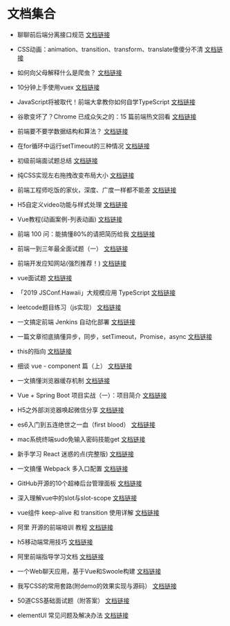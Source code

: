 # 文档集合

- 聊聊前后端分离接口规范
[文档链接](http://mp.weixin.qq.com/s?__biz=MzA5MDUyODMzOA==&mid=2447781599&idx=1&sn=c7f42fbbe3fe5ecb97cc97661a99d57c&chksm=8418c1e2b36f48f4fe1e8e4437204bd2f35daa4454c1ad1dad5a883804d01d5711912115c84f&mpshare=1&scene=1&srcid=0628y0PkSYmVHL5i03z5OnID#rd) 

- CSS动画：animation、transition、transform、translate傻傻分不清
[文档链接](http://mp.weixin.qq.com/s?__biz=MzAxODE2MjM1MA==&mid=2651554407&idx=2&sn=4e07eeb18ba07031cfe89ad03e34ecea&chksm=802555a6b752dcb0ecb0075ab696b62b52c46ca67dfdb9912b758303d2f3edcb30f36a1c7a19&mpshare=1&scene=1&srcid=0618xdasYl6DMYZ4FhrOfCld#rd) 
- 如何向父母解释什么是爬虫？
[文档链接](https://mp.weixin.qq.com/s/68GVPvh2HaD8X8Xw1fBudQ) 
- 10分钟上手使用vuex
[文档链接](https://blog.csdn.net/weixin_43487252/article/details/91884462) 
- JavaScript将被取代！前端大拿教你如何自学TypeScript
[文档链接](http://mp.weixin.qq.com/s?__biz=MzUxOTQ5ODYzOQ==&mid=2247496484&idx=3&sn=35534920aa485b14bc3e41f6688ff430&chksm=f9fa0dc4ce8d84d2828c13ff05b59888c0d316acd9ce1f7aaa401198501d0a887895df8c90d2&mpshare=1&scene=1&srcid=#rd) 
- 谷歌变坏了？Chrome 已成众矢之的：15 篇前端热文回看
[文档链接](http://mp.weixin.qq.com/s?__biz=MzAxODE2MjM1MA==&mid=2651556670&idx=1&sn=587da656c61eadc4bb468da89aeaae32&chksm=80255cffb752d5e9ed60badc491d1a5cc774ef54d7ee49c5d9e1b74422124ee256c1f521aaab&mpshare=1&scene=1&srcid=#rd) 
- 前端要不要学数据结构和算法？
[文档链接](https://mp.weixin.qq.com/s/jK5BEDkSCFW8dNJQ1MhyeA) 
- 在for循环中运行setTimeout的三种情况
[文档链接](https://blog.csdn.net/Febby_/article/details/94763441) 
- 初级前端面试题总结
[文档链接](https://blog.csdn.net/Daisy_1/article/details/91614974) 
- 纯CSS实现左右拖拽改变布局大小
[文档链接](https://blog.csdn.net/github_35631540/article/details/92063430) 
- 前端工程师吃饭的家伙，深度、广度一样都不能差
[文档链接](http://mp.weixin.qq.com/s?__biz=MzUxOTQ5ODYzOQ==&mid=2247496317&idx=2&sn=69aa2f7a6bdf2d24ed0c29e993d3757f&chksm=f9fa0c9dce8d858bd3d3364d97badc2926ad204788f9f0f618b4aecf384358dbed507a0ef231&mpshare=1&scene=1&srcid=#rd) 
- H5自定义video功能与样式处理
[文档链接](https://www.cnblogs.com/zimengxiyu/p/10123054.html) 
- Vue教程(动画案例-列表动画)
[文档链接](https://blog.csdn.net/qq_38526573/article/details/97012764) 
- 前端 100 问：能搞懂80%的请把简历给我
[文档链接](https://blog.csdn.net/github_34708151/article/details/95165589) 
- 前端一到三年最全面试题（一）
[文档链接](https://blog.csdn.net/weixin_43606158/article/details/89811189) 

- 前端开发应知网站(强烈推荐！)
[文档链接](https://blog.csdn.net/weixin_43606158/article/details/91164392) 

- vue面试题
[文档链接](https://blog.csdn.net/weixin_43959024/article/details/96136405) 
- 「2019 JSConf.Hawaii」大规模应用 TypeScript
[文档链接](https://mp.weixin.qq.com/s/B0m82GJoJ3FsWg1NAxSVMg) 
- leetcode题目练习（js实现）
[文档链接](https://blog.csdn.net/qq_21423689/article/details/99328447?utm_source=app) 
- 一文搞定前端 Jenkins 自动化部署
[文档链接](https://mp.weixin.qq.com/s/W2iraiC-V55ZkI0MabReRA) 
- 一篇文章彻底搞懂异步，同步，setTimeout，Promise，async
[文档链接](https://blog.csdn.net/weixin_43606158/article/details/91360230) 
- this的指向
[文档链接](https://blog.csdn.net/weixin_43606158/article/details/90136929) 
- 细谈 vue - component 篇（上）
[文档链接](http://mp.weixin.qq.com/s?__biz=MzUxMjc3ODc0OQ==&mid=2247483724&idx=1&sn=1062ad48ba3b52189997c580adb67ac5&chksm=f95e09dece2980c85914f922b5a4a9743059829f6b3b921b124ef802175cc663f1d1a9cbb0c5&mpshare=1&scene=1&srcid=&sharer_sharetime=1567216553620&sharer_shareid=c5d5ddb18dd4263df3c71b050fc91424#rd) 
- 一文搞懂浏览器缓存机制
[文档链接](https://mp.weixin.qq.com/s/rUbGSeIthEh0Fj-60j7Nzg) 
- Vue + Spring Boot 项目实战（一）：项目简介
[文档链接](https://blog.csdn.net/Neuf_Soleil/article/details/88925013) 
- H5之外部浏览器唤起微信分享
[文档链接](https://blog.csdn.net/qq285679784/article/details/85988898) 
- es6入门到五连绝世之一血（first blood）
[文档链接](https://blog.csdn.net/w2462140956/article/details/97904823) 
- mac系统终端sudo免输入密码技能get
[文档链接](https://www.cnblogs.com/princesong/p/10293885.html) 
- 新手学习 React 迷惑的点(完整版)
[文档链接](http://mp.weixin.qq.com/s?__biz=MzUxMjc3ODc0OQ==&mid=2247483780&idx=1&sn=05cc394476affd3f8e44cf413c3c3611&chksm=f95e0916ce2980001c44b9e09d890e05eb412e2f8d3a2f6c11aaf19804cbf7128a73b526a5a1&mpshare=1&scene=1&srcid=0911jGKdL83GOf94m04B0tYM&sharer_sharetime=1568177454740&sharer_shareid=c5d5ddb18dd4263df3c71b050fc91424#rd) 
- 一文搞懂 Webpack 多入口配置
[文档链接](http://mp.weixin.qq.com/s?__biz=MzAxODE2MjM1MA==&mid=2651557068&idx=1&sn=570f0ab7f1cf096f22d4446058f86279&chksm=80255b0db752d21bfbf5930e997341da18c3c36c6387711806b4d0404b54ecfcfccade114bc3&mpshare=1&scene=1&srcid=&sharer_sharetime=1568381301098&sharer_shareid=c5d5ddb18dd4263df3c71b050fc91424#rd) 
- GitHub开源的10个超棒后台管理面板
[文档链接](https://blog.csdn.net/m0_38106923/article/details/101050788) 
- 深入理解vue中的slot与slot-scope
[文档链接](https://blog.csdn.net/weixin_42776027/article/details/85984555) 
- vue组件 keep-alive 和 transition 使用详解
[文档链接](https://blog.csdn.net/weixin_43599212/article/details/102459137) 
- 阿里 开源的前端培训 教程
[文档链接](https://www.yuque.com/fe9/basic/zw24qu) 
- h5移动端常用技巧
[文档链接](https://mp.weixin.qq.com/s/CfEHh4DLDDk4hOv075q3Lg) 
- 阿里前端指导学习文档
[文档链接](https://www.yuque.com/fe9/basic/zw24qu) 
- 一个Web聊天应用，基于Vue和Swoole构建
[文档链接](https://github.com/wh469012917/swoole-vue-webim) 
- 我写CSS的常用套路(附demo的效果实现与源码）
[文档链接](https://mp.weixin.qq.com/s/XdJc0iUloRasYDisaYH6rA) 
- 50道CSS基础面试题（附答案）
[文档链接](https://segmentfault.com/a/1190000013325778) 
- elementUI 常见问题及解决办法
[文档链接](https://www.jianshu.com/p/1407e96116b9) 
